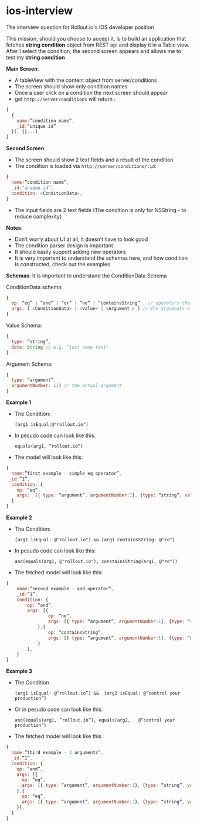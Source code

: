 # ios-interview
The interview question for Rollout.io's IOS developer position

This mission, should you choose to accept it, is to build an application that fetches __string condition__ object from REST api and display it in a Table view. 
After I select the condition, the second screen appears and allows me to test my __string condition__

__Main Screen__: 
- A tableView with the content object from server/conditions
- The screen should show only condition names
- Once a user click on a condition the next screen should appear 
- get `http://server/conditions`  will return : 
```javascript 
[ 
  {
    name:”condition name”,
    _id:”unique id”
  }[, {}...]
]
```

__Second  Screen__:
- The screen should show 2 text fields and a result of the condition 
- The condition is loaded via `http://server/conditions/:id`:
```javascript 
{ 
  name:”condition name”, 
  _id:"unique id”, 
  condition: <ConditionData>, 
} 
```
- The input fields are 2 text fields (The condition is only for NSString - to reduce complexity) 

__Notes__:
- Don’t worry about UI at all, it doesn’t have to look good
- The condition parser design is important
 - It should easily support adding new operators
- It is very important to understand the schemas here, and how condition is constructed, check out the examples 


__Schemas__:
It is important to understand the ConditionData Schema

ConditionData schema:
```javascript
{ 
  op: “eq” | “and” | “or” | “ne” | “containsString” , // operators that are allow
  args: [ <ConditionData> | <Value> | <Argument > ] // The arguments of the operators, it can be a value and argument or another condition (for example when the op is and)
}
```
      

Value Schema:
```javascript
{
  type: ”string”,
  date: String // e.g. “just some text"
}
```

Argument Schema:
```javascript
{
  type: ”argument”,
  argumentNumber: 1|2 // the actual argument 
}
```

__Example 1__
 - The Condition:
	
	```[arg1 isEqual:@"rollout.io"]```
 - In pesudo code can look like this:

	 ```equals(arg1, “rollout.io”)```
- The model will look like this:
```javascript
{ 
  name:”first example - simple eq operator”, 
 _id:”1”, 
  condition: {
    op: “eq”, 
    args:  [{ type: “argument”, argumentNumber:1}, {type: “string”, value: “rollout.io”}]
  }
}
``` 
 
__Example 2__
 - The Condition:
	
	```[arg1 isEqual: @"rollout.io"] && [arg1 containsString: @"ro"]```
 - In pesudo code can look like this:
	
	```and(equals(arg1, @"rollout.io"), constainsString(arg1, @"ro"))```
 
- The fetched model will look like this:
```javascript
{ 
	name:”second example - and operator”, 
	_id:”1”, 
	condition: {
		op: “and”, 
		args: [{
				op: “ne”,
				args: [{ type: “argument”, argumentNumber:1}, {type: “string”, value: “rollout.io”}]
			},{
				op: “containsString”,
				args: [{ type: “argument”, argumentNumber:1}, {type: “string”, value: “ro”}]
			}
		],
	}
}
``` 
 
__Example 3__
 - The Condition 

	```[arg1 isEqual: @“rollout.io”] &&  [arg2 isEqual: @“control your production”]``` 
 - Or in pesudo code can look like this:
	
	```and(equals(arg1, “rollout.io”), equals(arg2,   @“control your production”)``` 
 
- The fetched model will look like this:
```javascript
{ 
  name:”third example - 2 arguments”, 
  _id:”1”, 
  condition: {
    op: “and”, 
    args: [{
      op: “eq”,
      args: [{ type: “argument”, argumentNumber:1}, {type: “string”, value: “rollout.io”}]
    },{
      op: “eq”,
      args: [{ type: “argument”, argumentNumber:2}, {type: “string”, value: “control your production”}]
    }],
  }
}
```
 
 	
